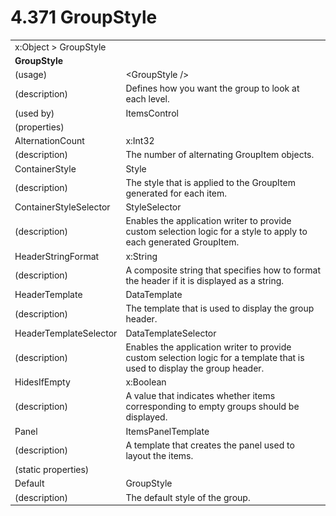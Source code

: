 <html dir="LTR" xmlns:mshelp="http://msdn.microsoft.com/mshelp" xmlns:ddue="http://ddue.schemas.microsoft.com/authoring/2003/5" xmlns:xlink="http://www.w3.org/1999/xlink" xmlns:tool="http://www.microsoft.com/tooltip">

<body>
 <input type="hidden" id="userDataCache" class="userDataStyle">
 <input type="hidden" id="hiddenScrollOffset">
 <img id="dropDownImage" style="display:none; height:0; width:0;" src="../local/drpdown.gif">
 <img id="dropDownHoverImage" style="display:none; height:0; width:0;" src="../local/drpdown_orange.gif">
 <img id="collapseImage" style="display:none; height:0; width:0;" src="../local/collapse.gif">
 <img id="expandImage" style="display:none; height:0; width:0;" src="../local/exp.gif">
 <img id="collapseAllImage" style="display:none; height:0; width:0;" src="../local/collall.gif">
 <img id="expandAllImage" style="display:none; height:0; width:0;" src="../local/expall.gif">
 <img id="copyImage" style="display:none; height:0; width:0;" src="../local/copycode.gif">
 <img id="copyHoverImage" style="display:none; height:0; width:0;" src="../local/copycodeHighlight.gif">
 <div id="header"><h1 class="heading">4.371 GroupStyle</h1></div>

 <div id="mainSection">
 <div id="mainBody">
 <div id="allHistory" class="saveHistory" onsave="saveAll()" onload="loadAll()"></div>
 <p xmlns:wsd="http://wsdev.schemas.microsoft.com/authoring/2008/2" xmlns:msxsl="urn:schemas-microsoft-com:xslt" xmlns:script="urn:script" xmlns:build="urn:build">
 </p>
 <div id="sectionSection0" class="section" name="collapseableSection">
 <content xmlns="http://ddue.schemas.microsoft.com/authoring/2003/5" xmlns:wsd="http://wsdev.schemas.microsoft.com/authoring/2008/2" xmlns:msxsl="urn:schemas-microsoft-com:xslt" xmlns:script="urn:script" xmlns:build="urn:build">
 </content>
 </div>
 <div id="sectionSection1" class="section" name="collapseableSection">
 <content xmlns="http://ddue.schemas.microsoft.com/authoring/2003/5" xmlns:wsd="http://wsdev.schemas.microsoft.com/authoring/2008/2" xmlns:msxsl="urn:schemas-microsoft-com:xslt" xmlns:script="urn:script" xmlns:build="urn:build">
 <table class="ProtocolAuthoredTable" xmlns="">
 <tr><td colspan="2">
<mshelp:link keywords="86913f34-aa06-4c94-9f09-83936a822fd8" tabindex="0">x:Object</mshelp:link> &gt; <mshelp:link keywords="4f711085-4b1d-4521-b20a-8448f2f1ce55" tabindex="0">GroupStyle</mshelp:link> </td>
 </tr>
 <tr><td colspan="2">
 <b>
GroupStyle </b>
 </td>
 </tr>
 <tr><td><div class="indent0">(usage)</div></td>
 <td>&lt;GroupStyle /&gt; </td>
 </tr>
 <tr><td><div class="indent0">(description)</div></td>
 <td>Defines how you want the group to look at each level. </td>
 </tr>
 <tr><td><div class="indent0">(used by)</div></td>
 <td><mshelp:link keywords="a0f98f76-c906-4e73-819c-f141113039ce" tabindex="0">ItemsControl</mshelp:link> </td>
 </tr>
 <tr><td><div class="indent0">(properties)</div></td>
 <td> </td>
 </tr>
 <tr><td><div class="indent2">AlternationCount</div></td>
 <td><mshelp:link keywords="5bcc11cc-8a6e-48f4-b938-0b20495e99df" tabindex="0">x:Int32</mshelp:link> </td>
 </tr>
 <tr><td><div class="indent4">(description)</div></td>
 <td>The number of alternating GroupItem objects. </td>
 </tr>
 <tr><td><div class="indent2">ContainerStyle</div></td>
 <td><mshelp:link keywords="474ac96a-e49a-4316-9ea8-7c05ffc4bf9e" tabindex="0">Style</mshelp:link> </td>
 </tr>
 <tr><td><div class="indent4">(description)</div></td>
 <td>The style that is applied to the GroupItem generated for each item. </td>
 </tr>
 <tr><td><div class="indent2">ContainerStyleSelector</div></td>
 <td><mshelp:link keywords="7fdb73cc-7fb1-4dc7-bcfe-98387ef27b26" tabindex="0">StyleSelector</mshelp:link> </td>
 </tr>
 <tr><td><div class="indent4">(description)</div></td>
 <td>Enables the application writer to provide custom selection logic for a style to apply to each generated GroupItem. </td>
 </tr>
 <tr><td><div class="indent2">HeaderStringFormat</div></td>
 <td><mshelp:link keywords="9defda5a-685e-4b5a-9b63-e97e2b4184ee" tabindex="0">x:String</mshelp:link> </td>
 </tr>
 <tr><td><div class="indent4">(description)</div></td>
 <td>A composite string that specifies how to format the header if it is displayed as a string. </td>
 </tr>
 <tr><td><div class="indent2">HeaderTemplate</div></td>
 <td><mshelp:link keywords="2ff20c66-01b1-4315-bbc2-f2c27c537e3b" tabindex="0">DataTemplate</mshelp:link> </td>
 </tr>
 <tr><td><div class="indent4">(description)</div></td>
 <td>The template that is used to display the group header. </td>
 </tr>
 <tr><td><div class="indent2">HeaderTemplateSelector</div></td>
 <td><mshelp:link keywords="0e26fec0-45aa-4551-a552-94bfa5fe3299" tabindex="0">DataTemplateSelector</mshelp:link> </td>
 </tr>
 <tr><td><div class="indent4">(description)</div></td>
 <td>Enables the application writer to provide custom selection logic for a template that is used to display the group header. </td>
 </tr>
 <tr><td><div class="indent2">HidesIfEmpty</div></td>
 <td><mshelp:link keywords="c179f5e8-f1d2-4665-a360-ea494307b744" tabindex="0">x:Boolean</mshelp:link> </td>
 </tr>
 <tr><td><div class="indent4">(description)</div></td>
 <td>A value that indicates whether items corresponding to empty groups should be displayed. </td>
 </tr>
 <tr><td><div class="indent2">Panel</div></td>
 <td><mshelp:link keywords="e25585f2-fbb1-4e59-87eb-69bdc45aa76a" tabindex="0">ItemsPanelTemplate</mshelp:link> </td>
 </tr>
 <tr><td><div class="indent4">(description)</div></td>
 <td>A template that creates the panel used to layout the items. </td>
 </tr>
 <tr><td><div class="indent0">(static properties)</div></td>
 <td> </td>
 </tr>
 <tr><td><div class="indent2">Default</div></td>
 <td><mshelp:link keywords="4f711085-4b1d-4521-b20a-8448f2f1ce55" tabindex="0">GroupStyle</mshelp:link> </td>
 </tr>
 <tr><td><div class="indent4">(description)</div></td>
 <td>The default style of the group. </td>
 </tr>
</table>
 </content>
 </div>
 <!--[if gte IE 5]>
 <tool:tip element="languageFilterToolTip" avoidmouse="false"/>
 <![endif]-->
 </div>
 <a name="feedback"></a><span></span>
 </div>
</body></html>
